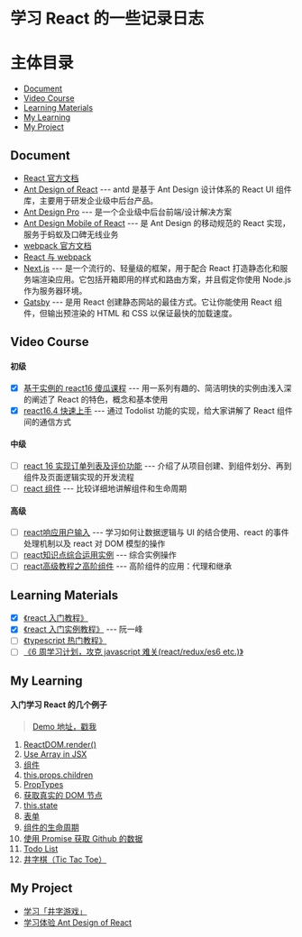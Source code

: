 # 学习 React 的一些记录日志

# 主体目录

- [Document](#document)
- [Video Course](#video-corse)
- [Learning Materials](#learning-materials)
- [My Learning](#my-learning)
- [My Project](#my-project)

## Document

- [React 官方文档](https://zh-hans.reactjs.org/docs/getting-started.html)
- [Ant Design of React](https://ant.design/docs/react/introduce-cn) --- antd 是基于 Ant Design 设计体系的 React UI 组件库，主要用于研发企业级中后台产品。
- [Ant Design Pro](https://pro.ant.design/docs/getting-started-cn) --- 是一个企业级中后台前端/设计解决方案
- [Ant Design Mobile of React](https://mobile.ant.design/docs/react/introduce-cn) --- 是 Ant Design 的移动规范的 React 实现，服务于蚂蚁及口碑无线业务
- [webpack 官方文档](https://www.webpackjs.com/concepts/)
- [React 与 webpack](https://typescript.bootcss.com/tutorials/react-&-webpack.html)
- [Next.js](https://nextjs.org/learn/basics/getting-started) --- 是一个流行的、轻量级的框架，用于配合 React 打造静态化和服务端渲染应用。它包括开箱即用的样式和路由方案，并且假定你使用 Node.js 作为服务器环境。
- [Gatsby](https://www.gatsbyjs.org/docs/) --- 是用 React 创建静态网站的最佳方式。它让你能使用 React 组件，但输出预渲染的 HTML 和 CSS 以保证最快的加载速度。

## Video Course

#### 初级

- [x] [基于实例的 react16 傻瓜课程](https://www.imooc.com/learn/1045) --- 用一系列有趣的、简洁明快的实例由浅入深的阐述了 React 的特色，概念和基本使用
- [x] [react16.4 快速上手](https://www.imooc.com/learn/1023) --- 通过 Todolist 功能的实现，给大家讲解了 React 组件间的通信方式

#### 中级

- [ ] [react 16 实现订单列表及评价功能](https://www.imooc.com/learn/1061) --- 介绍了从项目创建、到组件划分、再到组件及页面逻辑实现的开发流程
- [ ] [react 组件](https://www.imooc.com/learn/944) --- 比较详细地讲解组件和生命周期

#### 高级

- [ ] [react响应用户输入](https://www.imooc.com/learn/953) --- 学习如何让数据逻辑与 UI 的结合使用、react 的事件处理机制以及 react 对 DOM 模型的操作
- [ ] [react知识点综合运用实例](https://www.imooc.com/learn/971) --- 综合实例操作
- [ ] [react高级教程之高阶组件](https://www.imooc.com/learn/1075) --- 高阶组件的应用：代理和继承

## Learning Materials

- [x] [《react 入门教程》](https://hulufei.gitbooks.io/react-tutorial/content/index.html)
- [x] [《react 入门实例教程》](http://www.ruanyifeng.com/blog/2015/03/react.html) --- 阮一峰
- [ ] [《typescript 热门教程》](https://ts.xcatliu.com/)
- [ ] [《6 周学习计划，攻克 javascript 难关(react/redux/es6 etc.)》](https://zhuanlan.zhihu.com/p/23412169)

## My Learning

#### 入门学习 React 的几个例子

> [Demo 地址，戳我](./demo/)

1. [ReactDOM.render()](https://github.com/yangtao2o/myreact/blob/master/demo/01/index.html)
1. [Use Array in JSX](https://github.com/yangtao2o/myreact/blob/master/demo/02/index.html)
1. [组件](https://github.com/yangtao2o/myreact/blob/master/demo/03/index.html)
1. [this.props.children](https://github.com/yangtao2o/myreact/blob/master/demo/04/index.html)
1. [PropTypes](https://github.com/yangtao2o/myreact/blob/master/demo/05/index.html)
1. [获取真实的 DOM 节点](https://github.com/yangtao2o/myreact/blob/master/demo/06/index.html)
1. [this.state](https://github.com/yangtao2o/myreact/blob/master/demo/07/index.html)
1. [表单](https://github.com/yangtao2o/myreact/blob/master/demo/08/index.html)
1. [组件的生命周期](https://github.com/yangtao2o/myreact/blob/master/demo/09/index.html)
1. [使用 Promise 获取 Github 的数据](https://istaotao.com/myreact/demo/10/)
1. [Todo List](https://istaotao.com/myreact/demo/11/)
1. [井字棋（Tic Tac Toe）](https://istaotao.com/myreact/demo/12/)

## My Project

- [学习「井字游戏」](./product/01-ttt/)
- [学习体验 Ant Design of React](./product/02-news-app/)
